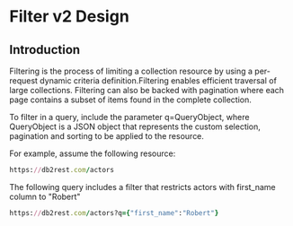 # Filter v2 Design


## Introduction

Filtering is the process of limiting a collection resource by using a per-request dynamic criteria definition.Filtering enables efficient traversal of large collections.
Filtering can also be backed with pagination where each page contains a subset of items found in the complete collection.

To filter in a query, include the parameter q=QueryObject, where QueryObject is a JSON object that represents the custom selection, pagination and sorting to be applied to the resource. 

For example, assume the following resource:

```ruby
https://db2rest.com/actors
```

The following query includes a filter that restricts actors with first_name column to "Robert"

```ruby
https://db2rest.com/actors?q={"first_name":"Robert"}
```
